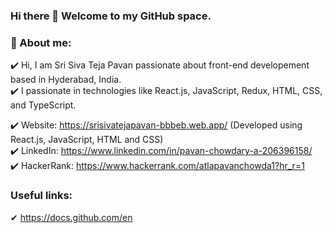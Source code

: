 ### Hi there 👋 Welcome to my GitHub space.

<!--
**sri siva teja pavan atla/sri siva teja pavan atla** is a ✨ _special_ ✨ repository because its `README.md` (this file) appears on your GitHub profile.

Here are some ideas to get you started:

- 🔭 I’m currently working on ...
- 🌱 I’m currently learning ...
- 👯 I’m looking to collaborate on ...
- 🤔 I’m looking for help with ...
- 💬 Ask me about ...
- 📫 How to reach me: ...
- 😄 Pronouns: ...
- ⚡ Fun fact: ...
-->

### 🌱 About me:

✔️ Hi, I am Sri Siva Teja Pavan passionate about front-end developement based in Hyderabad, India. <br>
✔️ I passionate in technologies like React.js, JavaScript, Redux, HTML, CSS, and TypeScript. 

✔️ Website: https://srisivatejapavan-bbbeb.web.app/ (Developed using React.js, JavaScript, HTML and CSS)<br>
✔️ LinkedIn: https://www.linkedin.com/in/pavan-chowdary-a-206396158/ <br>
✔️ HackerRank: https://www.hackerrank.com/atlapavanchowda1?hr_r=1

### Useful links:

✔ https://docs.github.com/en
